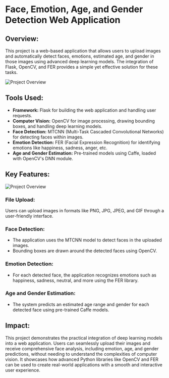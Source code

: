 # Face, Emotion, Age, and Gender Detection Web Application

## Overview:
This project is a web-based application that allows users to upload images and automatically detect faces, emotions, estimated age, and gender in those images using advanced deep learning models. The integration of Flask, OpenCV, and FER provides a simple yet effective solution for these tasks.

![Project Overview](uploads/result_kia.jpg)

## Tools Used:

- **Framework:** Flask for building the web application and handling user requests.
- **Computer Vision:** OpenCV for image processing, drawing bounding boxes, and handling deep learning models.
- **Face Detection:** MTCNN (Multi-Task Cascaded Convolutional Networks) for detecting faces within images.
- **Emotion Detection:** FER (Facial Expression Recognition) for identifying emotions like happiness, sadness, anger, etc.
- **Age and Gender Estimation:** Pre-trained models using Caffe, loaded with OpenCV's DNN module.

## Key Features:

![Project Overview](uploads/overview.png)

### **File Upload:**
Users can upload images in formats like PNG, JPG, JPEG, and GIF through a user-friendly interface.

### **Face Detection:**
- The application uses the MTCNN model to detect faces in the uploaded images.
- Bounding boxes are drawn around the detected faces using OpenCV.

### **Emotion Detection:**
- For each detected face, the application recognizes emotions such as happiness, sadness, neutral, and more using the FER library.
  
### **Age and Gender Estimation:**
- The system predicts an estimated age range and gender for each detected face using pre-trained Caffe models.


## Impact:

This project demonstrates the practical integration of deep learning models into a web application. Users can seamlessly upload their images and receive comprehensive face analysis, including emotion, age, and gender predictions, without needing to understand the complexities of computer vision. It showcases how advanced Python libraries like OpenCV and FER can be used to create real-world applications with a smooth and interactive user experience.
